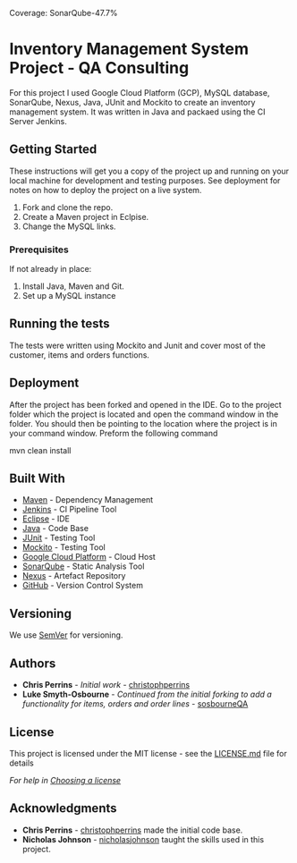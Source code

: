 Coverage: SonarQube-47.7%
# Inventory Management System Project - QA Consulting 

For this project I used Google Cloud Platform (GCP), MySQL database, SonarQube, Nexus, Java, JUnit and Mockito to create an inventory management system. It was written in Java and packaed using the CI Server Jenkins.

## Getting Started

These instructions will get you a copy of the project up and running on your local machine for development and testing purposes. See deployment for notes on how to deploy the project on a live system.

1. Fork and clone the repo.
2. Create a Maven project in Eclpise.
3. Change the MySQL links.

### Prerequisites

If not already in place:

1. Install Java, Maven and Git.
2. Set up a MySQL instance




## Running the tests

The tests were written using Mockito and Junit and cover most of the customer, items and orders functions.

## Deployment

After the project has been forked and opened in the IDE. Go to the project folder which the project is located and open the command window in the folder. You should then be pointing to the location where the project is in your command window. Preform the following command

mvn clean install

## Built With

* [Maven](https://maven.apache.org/) - Dependency Management
* [Jenkins](https://www.jenkins.io/) - CI Pipeline Tool
* [Eclipse](https://www.eclipse.org/) - IDE
* [Java](https://www.java.com/en/download/) - Code Base
* [JUnit](https://junit.org/junit4/) - Testing Tool
* [Mockito](https://site.mockito.org/) - Testing Tool
* [Google Cloud Platform](https://cloud.google.com/) - Cloud Host
* [SonarQube](https://www.sonarqube.org/) - Static Analysis Tool
* [Nexus](https://repository.apache.org/) - Artefact Repository
* [GitHub](https://github.com/) - Version Control System

## Versioning

We use [SemVer](http://semver.org/) for versioning.

## Authors

* **Chris Perrins** - *Initial work* - [christophperrins](https://github.com/christophperrins)
* **Luke Smyth-Osbourne** - *Continued from the initial forking to add a functionality for items, orders and order lines* - [sosbourneQA](https://github.com/sosbourneQA)


## License

This project is licensed under the MIT license - see the [LICENSE.md](LICENSE.md) file for details 

*For help in [Choosing a license](https://choosealicense.com/)*

## Acknowledgments

* **Chris Perrins**  - [christophperrins](https://github.com/christophperrins) made the initial code base.
* **Nicholas Johnson**  - [nicholasjohnson](https://github.com/nickrstewarttds) taught the skills used in this project.

